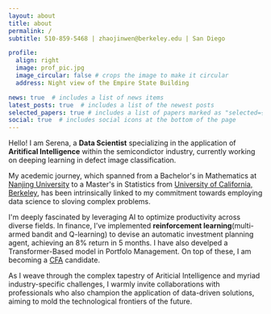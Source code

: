 ```yaml
---
layout: about
title: about
permalink: /
subtitle: 510-859-5468 | zhaojinwen@berkeley.edu | San Diego

profile:
  align: right
  image: prof_pic.jpg
  image_circular: false # crops the image to make it circular
  address: Night view of the Empire State Building

news: true  # includes a list of news items
latest_posts: true  # includes a list of the newest posts
selected_papers: true # includes a list of papers marked as "selected={true}"
social: true  # includes social icons at the bottom of the page
---
```


Hello! I am Serena, a **Data Scientist** specializing in the application of **Aritifical Intelligence** within the semicondictor industry, currently working on deeping learning in defect image classification. 

My acedemic journey, which spanned from a Bachelor's in Mathematics at [Nanjing University](https://www.nju.edu.cn/en/) to a Master's in Statistics from [University of California, Berkeley](https://www.berkeley.edu/), has been intrinsically linked to my commitment towards employing data science to sloving complex problems. 

I'm deeply fascinated by leveraging AI to optimize productivity across diverse fields. In finance, I’ve implemented **reinforcement learning**(multi-armed bandit and Q-learning) to devise an automatic investment planning agent, achieving an 8% return in 5 months. I have also develped a Transformer-Based model in Portfolo Management. On top of these, I am becoming a [CFA](https://www.cfainstitute.org/) candidate. 

<!-- My fascination is deeply rooted in harnessing artificial intelligence to enhance productivity and sharpen efficiency across various domains. 
My previous endeavors encompass the implementation of reinforcemnet learning in finance, which includes an automatic investment planning agent based on multi-armed bandit and Q-learning, who achivend 8% rate of return in 5 months. 
I have also develped a Transformer-Based model in Portfolo Management. 
On top of these, I am becoming a [CFA](https://www.cfainstitute.org/) candidate.  -->

As I weave through the complex tapestry of Ariticial Intelligence and myriad industry-specific challenges, I warmly invite collaborations with professionals who also champion the application of data-driven solutions, aiming to mold the technological frontiers of the future.

<!-- Write your biography here. Tell the world about yourself. Link to your favorite [subreddit](http://reddit.com). You can put a picture in, too. The code is already in, just name your picture `prof_pic.jpg` and put it in the `img/` folder.

Put your address / P.O. box / other info right below your picture. You can also disable any of these elements by editing `profile` property of the YAML header of your `_pages/about.md`. Edit `_bibliography/papers.bib` and Jekyll will render your [publications page](/al-folio/publications/) automatically.

Link to your social media connections, too. This theme is set up to use [Font Awesome icons](http://fortawesome.github.io/Font-Awesome/) and [Academicons](https://jpswalsh.github.io/academicons/), like the ones below. Add your Facebook, Twitter, LinkedIn, Google Scholar, or just disable all of them. -->
